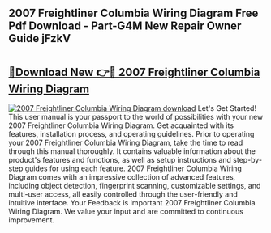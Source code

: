 ## 2007 Freightliner Columbia Wiring Diagram Free Pdf Download - Part-G4M New Repair Owner Guide jFzkV

# <h2><a href="http://dfhkjo6.blite.top/?on=2007+Freightliner+Columbia+Wiring+Diagram">🔗Download New 👉🔴 2007 Freightliner Columbia Wiring Diagram</a></h2>

[![2007 Freightliner Columbia Wiring Diagram download](https://i.imgur.com/lujVjoI.png)](http://dfhkjo6.blite.top/?on=2007+Freightliner+Columbia+Wiring+Diagram)
Let's Get Started! This user manual is your passport to the world of possibilities with your new 2007 Freightliner Columbia Wiring Diagram. Get acquainted with its features, installation process, and operating guidelines. Prior to operating your 2007 Freightliner Columbia Wiring Diagram, take the time to read through this manual thoroughly. It contains valuable information about the product's features and functions, as well as setup instructions and step-by-step guides for using each feature. 2007 Freightliner Columbia Wiring Diagram comes with an impressive collection of advanced features, including object detection, fingerprint scanning, customizable settings, and multi-user access, all easily controlled through the user-friendly and intuitive interface. Your Feedback is Important 2007 Freightliner Columbia Wiring Diagram. We value your input and are committed to continuous improvement.

